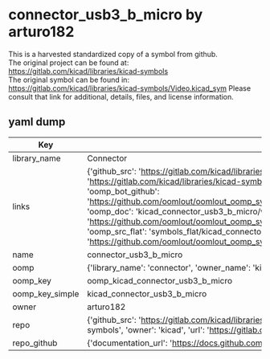 # connector_usb3_b_micro by arturo182  
This is a harvested standardized copy of a symbol from github.  
The original project can be found at:  
https://gitlab.com/kicad/libraries/kicad-symbols  
The original symbol can be found in:
https://gitlab.com/kicad/libraries/kicad-symbols/Video.kicad_sym
Please consult that link for additional, details, files, and license information.  
## yaml dump  
| Key | Value |  
| --- | --- |  
| library_name | Connector |  
| links | {'github_src': 'https://gitlab.com/kicad/libraries/kicad-symbols/Video.kicad_sym', 'github_src_repo': 'https://gitlab.com/kicad/libraries/kicad-symbols', 'oomp_bot': 'kicad_connector_usb3_b_micro/working', 'oomp_bot_github': 'https://github.com/oomlout/oomlout_oomp_symbol_bot/tree/main/kicad_connector_usb3_b_micro/working', 'oomp_doc': 'kicad_connector_usb3_b_micro/working', 'oomp_doc_github': 'https://github.com/oomlout/oomlout_oomp_symbol_doc/tree/main/kicad_connector_usb3_b_micro/working', 'oomp_src_flat': 'symbols_flat/kicad_connector_usb3_b_micro/working', 'oomp_src_flat_github': 'https://github.com/oomlout/oomlout_oomp_symbol_src/tree/main/kicad_connector_usb3_b_micro/working'} |  
| name | connector_usb3_b_micro |  
| oomp | {'library_name': 'connector', 'owner_name': 'kicad', 'symbol_name': 'connector_usb3_b_micro'} |  
| oomp_key | oomp_kicad_connector_usb3_b_micro |  
| oomp_key_simple | kicad_connector_usb3_b_micro |  
| owner | arturo182 |  
| repo | {'github_src': 'https://gitlab.com/kicad/libraries/kicad-symbols/Video.kicad_sym', 'name': 'libraries/kicad-symbols', 'owner': 'kicad', 'url': 'https://gitlab.com/kicad/libraries/kicad-symbols'} |  
| repo_github | {'documentation_url': 'https://docs.github.com/rest/repos/repos#get-a-repository', 'message': 'Not Found'} |  

